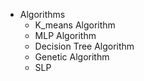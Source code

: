 - Algorithms
  - K_means Algorithm
  - MLP Algorithm
  - Decision Tree Algorithm
  - Genetic Algorithm
  - SLP
